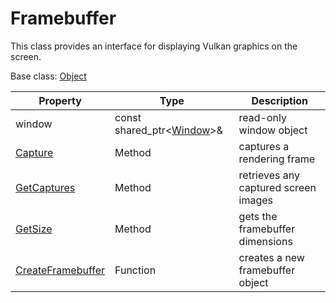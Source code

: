 # Framebuffer

This class provides an interface for displaying Vulkan graphics on the screen.

Base class: [Object](Object)

| Property | Type | Description |
|---|---|---|
| window | const shared_ptr<[Window](Window.md)\>& | read-only window object |
| [Capture](Framebuffer_Capture.md) | Method | captures a rendering frame |
| [GetCaptures](GetCaptures.md) | Method | retrieves any captured screen images |
| [GetSize](FrameBuffer_GetSize.md) | Method | gets the framebuffer dimensions |
| [CreateFramebuffer](CreateFramebuffer.md) | Function | creates a new framebuffer object |
